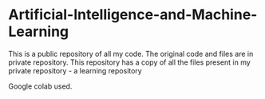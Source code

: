# Artificial-Intelligence-and-Machine-Learning
This is a public repository of all my code. The original code and files are in private repository. This repository has a copy of all the files present in my private repository - a learning repository

Google colab used.
